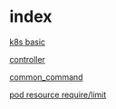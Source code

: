 # index

[k8s basic](./basic.md)

[controller](./controller.md)

[common_command](./common_command.md)

[pod resource require/limit](./pod_resoure_request_and_limit.md)
